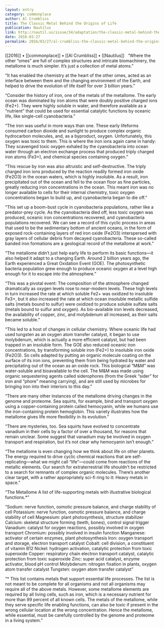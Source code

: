 ```yaml
---
layout: entry
category: commonplace
author: Al Crumbliss
title: The Classic Metal Behind the Origins of Life
publication: Nautilus
link: http://nautil.us/issue/34/adaptation/the-classic-metal-behind-the-origins-of-life
date: 2016-03-27
permalink: 2016/03/27/al-crumbliss-the-classic-metal-behind-the-origins-of-life
---
```


[[2016]] • [[commonplace]] • [[Al Crumbliss]] • [[Nautilus]]
 
“Where the other “omes” are full of complex structures and intricate biomachinery, the metallome is much simpler. It’s just a collection of metal atoms.”

“It has enabled the chemistry at the heart of the other omes, acted as an interface between them and the changing environment of the Earth, and helped to drive the evolution of life itself for over 3 billion years.”

“Consider the history of iron, one of the metals of the metallome. The early ocean was dominated by iron atoms that were doubly positive charged ions (Fe2+). They were highly soluble in water, and therefore available as a “nutrient” that could be used for essential catalytic functions by oceanic life, like single-cell cyanobacteria.”

“The iron was useful in more ways than one. These early lifeforms consumed carbon dioxide and sunlight to produce complex organic hydrocarbon molecules, and, as a byproduct, oxygen. Unfortunately, this oxygen was toxic to them. This is where the iron ions again came in handy: They scavenged toxic oxygen exhaled by the cyanobacteria into ocean water through an electron exchange process that produced triply charged iron atoms (Fe3+), and chemical species containing oxygen.”

“This rescue by iron was also altruistic and self-destructive. The triply charged iron ions produced by the reaction readily formed iron oxide (Fe2O3) in the ocean waters, which is highly insoluble. As a result, iron precipitated out of the ocean and fell to the ocean floor as fine particles, greatly reducing iron concentrations in the ocean. This meant iron was no longer available to cells for their internal chemistry, toxic oxygen concentrations began to build up, and cyanobacteria began to die off.”

“This set up a boom-bust cycle in cyanobacteria populations, rather like a predator-prey cycle. As the cyanobacteria died off, less toxic oxygen was produced, oceanic iron concentrations recovered, and cyanobacteria populations recovered. We can see a record of this cyclic process in areas that used to be the sedimentary bottom of ancient oceans, in the form of exposed rock-containing layers of red iron oxide (Fe2O3) interspersed with gray layers of cellular debris from decayed cyanobacteria. These so-called banded iron formations are a geological record of the metallome at work.”

“The metallome didn’t just help early life to perform its basic functions—it also helped it adapt to a changing Earth. Around 2 billion years ago, the Earth experienced a Great Oxidation Event (GOE). The photosynthetic bacteria population grew enough to produce oceanic oxygen at a level high enough for it to escape into the atmosphere.”

“This was a pivotal event: The composition of the atmosphere changed dramatically as oxygen levels rose to near-modern levels. These high levels in turn increased the rate at which soluble Fe2+ was oxidized to insoluble Fe3+, but it also increased the rate at which ocean insoluble metallic sulfide salts (metals bound to sulfur) were oxidized to produce soluble sulfate salts (metals bound to sulfur and oxygen). As bio-available iron levels decreased, the availability of copper, zinc, and molybdenum all increased, as their salts became soluble.”

“This led to a host of changes in cellular chemistry. Where oceanic life had used tungsten as an oxygen atom transfer catalyst, it began to use molybdenum, which is actually a more efficient catalyst, but had been trapped in an insoluble form. The GOE also reduced oceanic iron concentrations, by transforming soluble iron (Fe2+) to insoluble iron oxide (Fe2O3). So cells adapted by putting an organic molecule coating on the surface of its iron ions, preventing them from being hydrated by water and precipitating out of the ocean as an oxide rock. This biological “M&M” was water-soluble and bioavailable to the cell. The M&M was made using organic sequestering agents called siderophores (from the Greek “sider” for iron and “phore” meaning carrying), and are still used by microbes for bringing iron into their interiors to this day.”

“There are many other instances of the metallome driving changes in the genome and proteome. Sea squirts, for example, bind and transport oxygen using a copper-containing protein called hemocyanin, while we humans use the iron-containing protein hemoglobin. This variety illustrates how the metallome gives life more flexibility in its evolution.”

“There are mysteries, too. Sea squirts have evolved to concentrate vanadium in their cells by a factor of over a thousand, for reasons that remain unclear. Some suggest that vanadium may be involved in oxygen transport and respiration, but it’s not clear why hemocyanin isn’t enough.”

“The metallome is even changing how we think about life on other planets. The energy required to drive cyclic chemical reactions that are self-replicating—what we might call “life”—could come from reactions of the metallic elements. Our search for extraterrestrial life shouldn’t be restricted to a search for remnants of complex organic molecules. There’s another clear target, with a rather appropriately sci-fi ring to it: Heavy metals in space.”

“The Metallome
A list of life-supporting metals with illustrative biological functions.*”

“Sodium: nerve function, osmotic pressure balance, and charge stability of cell
Potassium: nerve function, osmotic pressure balance, and charge stability of cell
Magnesium: plant photosynthesis, structure stabilizer
Calcium: skeletal structure forming (teeth, bones), control signal trigger
Vanadium: catalyst for oxygen reactions, possibly involved in oxygen transport
Chromium: possibly involved in insulin function
Manganese: activator of certain enzymes, plant photosynthesis Iron: oxygen transport and storage, electron transport catalyst
Cobalt: cell division, a constituent of vitamin B12
Nickel: hydrogen activation, catalytic protection from toxic superoxide
Copper: respiratory chain electron transport catalyst, catalytic protection from toxic superoxide
Zinc: super acid catalyst, enzyme activator, blood pH control
Molybdenum: nitrogen fixation in plants, oxygen atom transfer catalyst
Tungsten: oxygen atom transfer catalyst”

“* This list contains metals that support essential life processes. The list is not meant to be complete for all organisms and not all organisms may require all of the above metals. However, some metallome elements are required by all living cells, such as iron, which is a necessary nutrient for more than 99 percent of all known cells. The metals of the metallome, while they serve specific life enabling functions, can also be toxic if present in the wrong cellular location at the wrong concentration. Hence the metallome, while essential, must be carefully controlled by the genome and proteome in a living system.”
